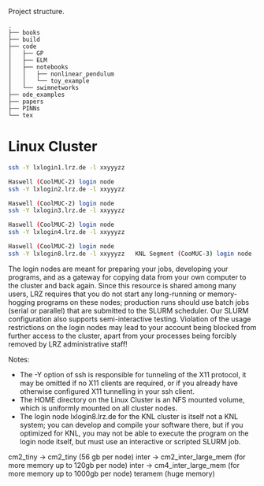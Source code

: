 Project structure.

```
.
├── books
├── build
├── code
│   ├── GP
│   ├── ELM
│   ├── notebooks
│   │   ├── nonlinear_pendulum
│   │   └── toy_example
│   └── swimnetworks
├── ode_examples
├── papers
├── PINNs
└── tex
```

# Linux Cluster

```sh
ssh -Y lxlogin1.lrz.de -l xxyyyzz

Haswell (CoolMUC-2) login node
ssh -Y lxlogin2.lrz.de -l xxyyyzz

Haswell (CoolMUC-2) login node
ssh -Y lxlogin3.lrz.de -l xxyyyzz

Haswell (CoolMUC-2) login node
ssh -Y lxlogin4.lrz.de -l xxyyyzz

Haswell (CoolMUC-2) login node
ssh -Y lxlogin8.lrz.de -l xxyyyzz	KNL Segment (CooMUC-3) login node
```

The login nodes are meant for preparing your jobs, developing your programs, and as a gateway for copying data from your own computer to the cluster and back again. Since this resource is shared among many users, LRZ requires that you do not start any long-running or memory-hogging programs on these nodes; production runs should use batch jobs (serial or parallel) that are submitted to the SLURM scheduler. Our SLURM configuration also supports semi-interactive testing. Violation of the usage restrictions on the login nodes may lead to your account being blocked from further access to the cluster, apart from your processes being forcibly removed by LRZ administrative staff!

Notes:
- The -Y option of ssh is responsible for tunneling of the X11 protocol, it may be omitted if no X11 clients are required, or if you already have otherwise configured X11 tunnelling in your ssh client.
- The HOME directory on the Linux Cluster is an NFS mounted volume, which is uniformly mounted on all cluster nodes.
- The login node lxlogin8.lrz.de for the KNL cluster is itself not a KNL system; you can develop and compile your software there, but if you optimized for KNL, you may not be able to execute the program on the login node itself, but must use an interactive or scripted SLURM job.

cm2_tiny -> cm2_tiny (56 gb per node)
inter -> cm2_inter_large_mem (for more memory up to 120gb per node)
inter -> cm4_inter_large_mem (for more memory up to 1000gb per node)
teramem (huge memory)


